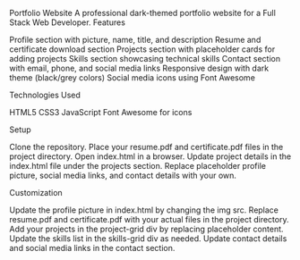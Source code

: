 Portfolio Website
A professional dark-themed portfolio website for a Full Stack Web Developer.
Features

Profile section with picture, name, title, and description
Resume and certificate download section
Projects section with placeholder cards for adding projects
Skills section showcasing technical skills
Contact section with email, phone, and social media links
Responsive design with dark theme (black/grey colors)
Social media icons using Font Awesome

Technologies Used

HTML5
CSS3
JavaScript
Font Awesome for icons

Setup

Clone the repository.
Place your resume.pdf and certificate.pdf files in the project directory.
Open index.html in a browser.
Update project details in the index.html file under the projects section.
Replace placeholder profile picture, social media links, and contact details with your own.

Customization

Update the profile picture in index.html by changing the img src.
Replace resume.pdf and certificate.pdf with your actual files in the project directory.
Add your projects in the project-grid div by replacing placeholder content.
Update the skills list in the skills-grid div as needed.
Update contact details and social media links in the contact section.
